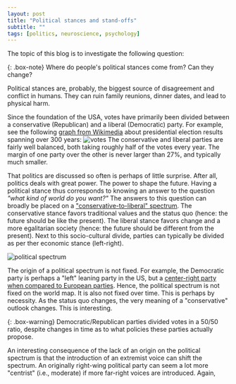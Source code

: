 ```yaml
---
layout: post
title: "Political stances and stand-offs"
subtitle: ""
tags: [politics, neuroscience, psychology]
---
```


The topic of this blog is to investigate the following question:

{: .box-note}
Where do people's political stances come from? Can they change?

Political stances are, probably, the biggest source of disagreement and conflict in humans. They can ruin family reunions, dinner dates, and lead to physical harm. 

Since the foundation of the USA, votes have primarily been divided between a conservative (Republican) and a liberal (Democratic) party. For example, see the following [graph from Wikimedia](https://upload.wikimedia.org/wikipedia/commons/7/76/PartyVotes-Presidents.png) about presidential election results spanning over 300 years:
![votes](https://upload.wikimedia.org/wikipedia/commons/7/76/PartyVotes-Presidents.png)
The conservative and liberal parties are fairly well balanced, both taking roughly half of the votes every year. The margin of one party over the other is never larger than 27%, and typically much smaller. 

That politics are discussed so often is perhaps of little surprise. After all, politics deals with great power. The power to shape the future. Having a political stance thus corresponds to knowing an answer to the question _"what kind of world do you want?"_ The answers to this question can broadly be placed on a ["conservative-to-liberal" spectrum](https://en.wikipedia.org/wiki/Political_spectrum). The conservative stance favors traditional values and the status quo (hence: the future should be like the present). The liberal stance favors change and a more egalitarian society (hence: the future should be different from the present). Next to this socio-cultural divide, parties can typically be divided as per ther economic stance (left-right).

![political spectrum](https://upload.wikimedia.org/wikipedia/commons/thumb/a/ae/Multi-axis_political_spectrum.svg/1920px-Multi-axis_political_spectrum.svg.png)

The origin of a political spectrum is not fixed. For example, the Democratic party is perhaps a "left" leaning party in the US, but a [center-right party when compared to European parties](https://en.wikipedia.org/wiki/Political_spectrum#Historical_origin_of_the_terms). Hence, the political spectrum is not fixed on the world map. It is also not fixed over time. This is perhaps by necessity. As the status quo changes, the very meaning of a "conservative" outlook changes. This is interesting.

{: .box-warning}
Democratic/Republican parties divided votes in a 50/50 ratio, despite changes in time as to what policies these parties actually propose.

An interesting consequence of the lack of an origin on the political spectrum is that the introduction of an extremist voice can shift the spectrum. An originally right-wing political party can seem a lot more "centrist" (i.e., moderate) if more far-right voices are introduced. Again, 

